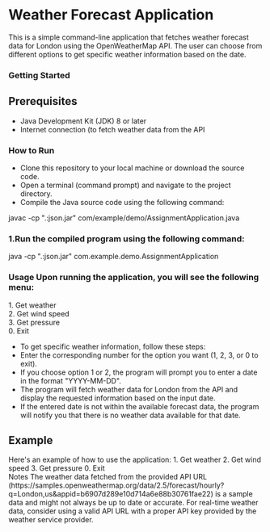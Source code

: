 <h1>Weather Forecast Application</h1>

<p>This is a simple command-line application that fetches weather forecast data for London using the OpenWeatherMap API. The user can choose from different options to get specific weather information based on the date.</p>

<h3>Getting Started</h3>
<h2>Prerequisites</h2>
<ul>
  <li>Java Development Kit (JDK) 8 or later</li>
 <li>Internet connection (to fetch weather data from the API</li>
</ul>
<h3>
  How to Run
</h3>
<ul>
  <li>Clone this repository to your local machine or download the source code.</li>
  <li>Open a terminal (command prompt) and navigate to the project directory.</li>
  <li>Compile the Java source code using the following command:</li>
</ul>
javac -cp ".:json.jar" com/example/demo/AssignmentApplication.java
<h3>1.Run the compiled program using the following command:</h3>
java -cp ".:json.jar" com.example.demo.AssignmentApplication
<h3>Usage
Upon running the application, you will see the following menu:</h3>
1. Get weather<br>
2. Get wind speed<br>
3. Get pressure<br>
0. Exit<br>
<ul>
  <li>To get specific weather information, follow these steps:</li>
  <li>Enter the corresponding number for the option you want (1, 2, 3, or 0 to exit).</li>
  <li>If you choose option 1 or 2, the program will prompt you to enter a date in the format "YYYY-MM-DD".</li>
  <li>The program will fetch weather data for London from the API and display the requested information based on the input date.</li>
  <li>If the entered date is not within the available forecast data, the program will notify you that there is no weather data available for that date.</li>
</ul>

<h2>Example</h2>
Here's an example of how to use the application:
1. Get weather
2. Get wind speed
3. Get pressure
0. Exit<br>
<Enter option: 1
Enter date (YYYY-MM-DD): 2023-08-02
Weather: Clouds
Temperature: 278.76 degrees
Humidity: 100%
Enter option: 2
Enter date (YYYY-MM-DD): 2023-08-02
Wind speed: 1.6 mph
Enter option: 3
Enter date (YYYY-MM-DD): 2023-08-02
Pressure: 1031.934 hPa
Enter option: 0
<h2>Notes</h2>
The weather data fetched from the provided API URL (https://samples.openweathermap.org/data/2.5/forecast/hourly?q=London,us&appid=b6907d289e10d714a6e88b30761fae22) is a sample data and might not always be up to date or accurate.
For real-time weather data, consider using a valid API URL with a proper API key provided by the weather service provider.


